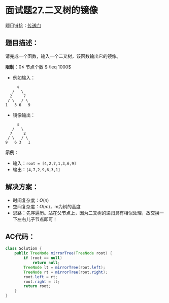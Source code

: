 # 面试题27.二叉树的镜像
题目链接：[传送门](https://leetcode-cn.com/problems/er-cha-shu-de-jing-xiang-lcof/)

## 题目描述：
请完成一个函数，输入一个二叉树，该函数输出它的镜像。

**限制**：$0 \leq$ 节点个数 $ \leq 1000$

- 例如输入：

```
     4
   /   \
  2     7
 / \   / \
1   3 6   9
```

- 镜像输出：

```
     4
   /   \
  7     2
 / \   / \
9   6 3   1
```

**示例**：

- 输入：`root = [4,2,7,1,3,6,9]`
- 输出：`[4,7,2,9,6,3,1]`

## 解决方案：
- 时间复杂度：$O(n)$
- 空间复杂度：$O(m)$，m为树的高度
- 思路：先序遍历。站在父节点上，因为二叉树的递归具有相似处理，故交换一下左右儿子节点即可！

## AC代码：
```java
class Solution {
	public TreeNode mirrorTree(TreeNode root) {
		if (root == null)
			return null;
		TreeNode lt = mirrorTree(root.left);
		TreeNode rt = mirrorTree(root.right);
		root.left = rt;
		root.right = lt;
		return root;
	}
}
```